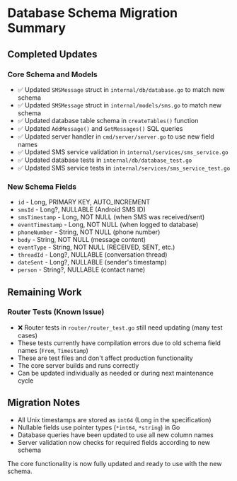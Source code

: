 # Database Schema Migration Summary

## Completed Updates

### Core Schema and Models
- ✅ Updated `SMSMessage` struct in `internal/db/database.go` to match new schema
- ✅ Updated `SMSMessage` struct in `internal/models/sms.go` to match new schema  
- ✅ Updated database table schema in `createTables()` function
- ✅ Updated `AddMessage()` and `GetMessages()` SQL queries
- ✅ Updated server handler in `cmd/server/server.go` to use new field names
- ✅ Updated SMS service validation in `internal/services/sms_service.go`
- ✅ Updated database tests in `internal/db/database_test.go`
- ✅ Updated SMS service tests in `internal/services/sms_service_test.go`

### New Schema Fields
- `id` - Long, PRIMARY KEY, AUTO_INCREMENT
- `smsId` - Long?, NULLABLE (Android SMS ID)
- `smsTimestamp` - Long, NOT NULL (when SMS was received/sent)
- `eventTimestamp` - Long, NOT NULL (when logged to database)
- `phoneNumber` - String, NOT NULL (phone number)
- `body` - String, NOT NULL (message content)
- `eventType` - String, NOT NULL (RECEIVED, SENT, etc.)
- `threadId` - Long?, NULLABLE (conversation thread)
- `dateSent` - Long?, NULLABLE (sender's timestamp)
- `person` - String?, NULLABLE (contact name)

## Remaining Work

### Router Tests (Known Issue)
- ❌ Router tests in `router/router_test.go` still need updating (many test cases)
- These tests currently have compilation errors due to old schema field names (`From`, `Timestamp`)
- These are test files and don't affect production functionality
- The core server builds and runs correctly
- Can be updated individually as needed or during next maintenance cycle

## Migration Notes

- All Unix timestamps are stored as `int64` (Long in the specification)
- Nullable fields use pointer types (`*int64`, `*string`) in Go
- Database queries have been updated to use all new column names
- Server validation now checks for required fields according to new schema

The core functionality is now fully updated and ready to use with the new schema.
